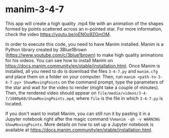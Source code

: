 # manim-3-4-7
This app will create a high quality .mp4 file with an animation of the shapes formed by points scattered across an n-pointed star. For more information, check the video https://youtu.be/oEN0o9ZGmOM.

In order to execute this code, you need to have Manim installed. Manim is a Python library created by 3Blue1Brown (https://www.youtube.com/c/3blue1brown) to make high quality animations for his videos. You can see how to install Manim on https://docs.manim.community/en/stable/installation.html. Once Manim is installed, all you need to do is download the files `3-4-7.py` and `manim.cfg` and place them on a folder on your computer. Then, run `manim <path-to-3-4-7.py> ShowMovingPoints` on the command prompt, type the parameters of the star and wait for the video to render (might take a couple of minutes). Then, the rendered video should appear on `file/media/videos/3-4-7/1080p60/ShowMovingPoints.mp4`, where `file` is the file in which `3-4-7.py` is located.

If you don't want to install Manim, you can still run it by pasting it in a Jupyter notebook right after the magic command `%%manim -qh -v WARNING ShowMovingPoints`. More details on how to set up a Jupyter notebook is available at https://docs.manim.community/en/stable/installation.html.
